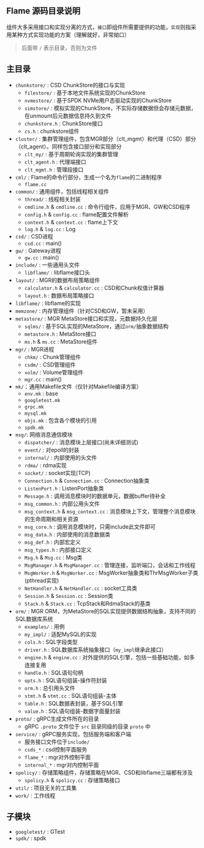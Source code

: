 Flame 源码目录说明
-----------------
组件大多采用接口和实现分离的方式，`接口`即组件所需要提供的功能，`实现`则指采用某种方式实现功能的方案（理解就好，非常拗口）

> 后面带 `/` 表示目录，否则为文件

## 主目录
- `chunkstore/` : CSD ChunkStore的接口与实现
    - `filestore/` : 基于本地文件系统实现的ChunkStore
    - `nvmestore/` : 基于SPDK NVMe用户态驱动实现的ChunkStore
    - `simstore/` : 模拟实现的ChunkStore，不实际存储数据但会存储元数据，在unmount后元数据信息持久到文件
    - `chunkstore.h` : ChunkStore接口
    - `cs.h` : chunkstore组件
- `cluster/` : 集群管理组件，包含MGR部分（clt_mgmt）和代理（CSD）部分（clt_agent）。同样包含接口部分和实现部分
    - `clt_my/` : 基于周期轮询实现的集群管理
    - `clt_agent.h` : 代理端接口
    - `clt_mgmt.h` : 管理段接口
- `cml/` : Flame的命令行部分，生成一个名为`flame`的二进制程序
    - `flame.cc` 
- `common/` : 通用组件，包括线程相关组件
    - `thread/` : 线程相关封装
    - `cmdline.h` & `cmdline.cc` : 命令行组件，应用于MGR、GW和CSD程序
    - `config.h` & `config.cc` : flame配置文件解析
    - `context.h` & `context.cc` : flame上下文
    - `log.h` & `log.cc` : Log
- `csd/` : CSD进程
    - `csd.cc` : main()
- `gw/` : Gateway进程
    - `gw.cc` : main()
- `include/` : 一些通用头文件
    - `libflame/` : libflame接口头
- `layout/` : MGR的数据布局策略组件
    - `calculator.h` & `calculator.cc` : CSD和Chunk权值计算器
    - `layout.h` : 数据布局策略接口
- `libflame/` : libflame的实现
- `memzone/` : 内存管理组件（针对CSD和GW，暂未采用）
- `metastore/` : MGR MetaStore接口和实现，元数据持久化层
    - `sqlms/` : 基于SQL实现的MetaStore，通过`orm/`抽象数据结构
    - `metastore.h` : MetaStore接口
    - `ms.h` & `ms.cc` : MetaStore组件
- `mgr/` : MGR进程
    - `chkm/` : Chunk管理组件
    - `csdm/` : CSD管理组件
    - `volm/` : Volume管理组件
    - `mgr.cc` : main()
- `mk/`：通用Makefile文件（仅针对Makefile编译方案）
    - `env.mk` : base
    - `googletest.mk`
    - `grpc.mk`
    - `mysql.mk`
    - `objs.mk` : 包含各个模块的引用
    - `spdk.mk`
- `msg/`: 网络消息通信模块
    - `dispatcher/` : 消息模块上层接口(尚未详细测试)
    - `event/` : 对epoll的封装
    - `internal/` : 内部使用的头文件
    - `rdma/` : rdma实现
    - `socket/` : socket实现(TCP)
    - `Connection.h` & `Connection.cc` : Connection抽象类
    - `ListenPort.h` : ListenPort抽象类
    - `Message.h` : 调用消息模块时的数据单元，数据buffer待补全
    - `msg_common.h` : 内部公用头文件
    - `msg_context.h` & `msg_context.cc` : 消息模块上下文，管理整个消息模块的生命周期和相关资源
    - `msg_core.h` : 调用消息模块时，只需include此文件即可
    - `msg_data.h` : 内部使用的消息数据类
    - `msg_def.h` : 内部宏定义
    - `msg_types.h` : 内部接口定义
    - `Msg.h` & `Msg.cc` : Msg类
    - `MsgManager.h` & `MsgManager.cc` : 管理连接，监听端口，会话和工作线程
    - `MsgWorker.h` & `MsgWorker.cc` : MsgWorker抽象类和ThrMsgWorker子类(pthread实现)
    - `NetHandler.h` & `NetHandler.cc` : socket工具类
    - `Session.h` & `Session.cc` : Session类
    - `Stack.h` & `Stack.cc` : TcpStack和RdmaStack的基类
- `orm/` : MGR ORM，为MetaStore的SQL实现提供数据结构抽象，支持不同的SQL数据库系统
    - `examples/` : 用例
    - `my_impl/` : 适配MySQL的实现
    - `cols.h` : SQL字段类型
    - `driver.h` : SQL数据库系统抽象接口（`my_impl`继承此接口）
    - `engine.h` & `engine.cc` : 对外提供的SQL引擎，包括一些基础功能，如多连接复用
    - `handle.h` : SQL语句句柄
    - `opts.h` : SQL语句组装-操作符封装
    - `orm.h` : 总引用头文件
    - `stmt.h` & `stmt.cc` : SQL语句组装-主体
    - `table.h` : SQL数据表封装，基于SQL引擎
    - `value.h` : SQL语句组装-数据字面量封装
- `proto/` : gRPC生成文件所在的目录
    - gRPC `.proto` 文件位于 `src` 目录同级的目录 `proto` 中
- `service/` : gRPC服务实现，包括服务端和客户端
    - 服务接口文件位于`include/`
    - `csds_*` : csd控制平面服务
    - `flame_*` : mgr对外控制平面
    - `internal_*` : mgr对内控制平面
- `spolicy/` : 存储策略组件，存储策略在MGR、CSD和libflame三端都有涉及
    - `spolicy.h` & `spolicy.cc` : 存储策略接口
- `util/` : 项目无关的工具集
- `work/` : 工作线程

## 子模块
- `googletest/` : GTest
- `spdk/` : spdk